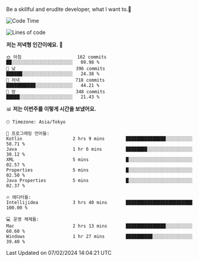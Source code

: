 Be a skillful and erudite developer, what I want to.👶

<!--START_SECTION:waka-->
![Code Time](http://img.shields.io/badge/Code%20Time-429%20hrs%2058%20mins-blue)

![Lines of code](https://img.shields.io/badge/%EC%A0%80%EB%8A%94%20%EC%97%AC%ED%83%9C%EA%B9%8C%EC%A7%80%20-756.5%20thousand%20%EC%A4%84%EC%9D%98%20%EC%BD%94%EB%93%9C%EB%A5%BC%20%EC%9E%91%EC%84%B1%ED%96%88%EC%96%B4%EC%9A%94.-blue)

**저는 저녁형 인간이에요. 🦉** 

```text
🌞 아침                     162 commits         ██░░░░░░░░░░░░░░░░░░░░░░░   09.98 % 
🌆 낮　                     396 commits         ██████░░░░░░░░░░░░░░░░░░░   24.38 % 
🌃 저녁                     718 commits         ███████████░░░░░░░░░░░░░░   44.21 % 
🌙 밤　                     348 commits         █████░░░░░░░░░░░░░░░░░░░░   21.43 % 
```


📊 **저는 이번주를 이렇게 시간을 보냈어요.** 

```text
🕑︎ Timezone: Asia/Tokyo

💬 프로그래밍 언어들: 
Kotlin                   2 hrs 9 mins        ███████████████░░░░░░░░░░   58.71 % 
Java                     1 hr 6 mins         ████████░░░░░░░░░░░░░░░░░   30.12 % 
XML                      5 mins              █░░░░░░░░░░░░░░░░░░░░░░░░   02.57 % 
Properties               5 mins              █░░░░░░░░░░░░░░░░░░░░░░░░   02.50 % 
Java Properties          5 mins              █░░░░░░░░░░░░░░░░░░░░░░░░   02.37 % 

🔥 에디터들: 
Intellijidea             3 hrs 40 mins       █████████████████████████   100.00 % 

💻 운영 체제들: 
Mac                      2 hrs 13 mins       ███████████████░░░░░░░░░░   60.60 % 
Windows                  1 hr 27 mins        ██████████░░░░░░░░░░░░░░░   39.40 % 
```


 Last Updated on 07/02/2024 14:04:21 UTC
<!--END_SECTION:waka-->
